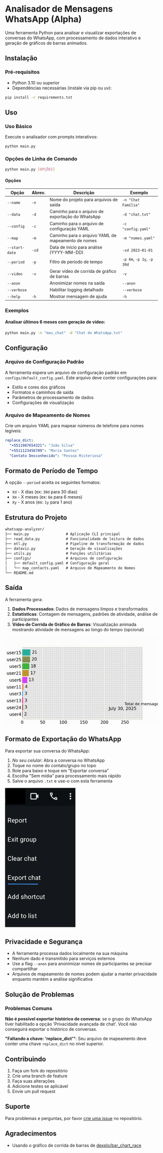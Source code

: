 # Analisador de Mensagens WhatsApp (Alpha)

Uma ferramenta Python para analisar e visualizar exportações de conversas do WhatsApp, com processamento de dados interativo e geração de gráficos de barras animados.

## Instalação

### Pré-requisitos

- Python 3.10 ou superior
- Dependências necessárias (instale via pip ou uv):

```bash
pip install -r requirements.txt
```

## Uso

### Uso Básico

Execute o analisador com prompts interativos:

```bash
python main.py
```

### Opções de Linha de Comando

```bash
python main.py [OPÇÕES]
```

#### Opções

| Opção | Abrev. | Descrição | Exemplo |
|-------|--------|-----------|---------|
| `--name` | `-n` | Nome do projeto para arquivos de saída | `-n "Chat Família"` |
| `--data` | `-d` | Caminho para o arquivo de exportação do WhatsApp | `-d "chat.txt"` |
| `--config` | `-c` | Caminho para o arquivo de configuração YAML | `-c "config.yaml"` |
| `--map` | `-m` | Caminho para o arquivo YAML de mapeamento de nomes | `-m "nomes.yaml"` |
| `--start-date` | `-sd` | Data de início para análise (YYYY-MM-DD) | `-sd 2023-01-01` |
| `--period` | `-p` | Filtro de período de tempo | `-p 6m`, `-p 1y`, `-p 30d` |
| `--video` | `-v` | Gerar vídeo de corrida de gráfico de barras | `-v` |
| `--anon` | | Anonimizar nomes na saída | `--anon` |
| `--verbose` | | Habilitar logging detalhado | `--verbose` |
| `--help` | `-h` | Mostrar mensagem de ajuda | `-h` |

### Exemplos

#### Analisar últimos 6 meses com geração de vídeo:
```bash
python main.py -n "meu_chat" -d "Chat do WhatsApp.txt"
```

## Configuração

### Arquivo de Configuração Padrão

A ferramenta espera um arquivo de configuração padrão em `configs/default_config.yaml`. Este arquivo deve conter configurações para:

- Estilo e cores dos gráficos
- Formatos e caminhos de saída
- Parâmetros de processamento de dados
- Configurações de visualização

### Arquivo de Mapeamento de Nomes

Crie um arquivo YAML para mapear números de telefone para nomes legíveis:

```yaml
replace_dict:
  "+5511987654321": "João Silva"
  "+5511123456789": "Maria Santos"
  "Contato Desconhecido": "Pessoa Misteriosa"
```

## Formato de Período de Tempo

A opção `--period` aceita os seguintes formatos:

- `Xd` - X dias (ex: `30d` para 30 dias)
- `Xm` - X meses (ex: `6m` para 6 meses)
- `Xy` - X anos (ex: `1y` para 1 ano)

## Estrutura do Projeto

```
whatsapp-analyzer/
├── main.py                 # Aplicação CLI principal
├── read_data.py            # Funcionalidade de leitura de dados
├── etl.py                  # Pipeline de transformação de dados
├── dataviz.py              # Geração de visualizações
├── utils.py                # Funções utilitárias
├── configs/                # Arquivos de configuração
│   ├── default_config.yaml # Configuração geral
│   └── map_contacts.yaml   # Arquivo de Mapeamento de Nomes
└── README.md
```

## Saída

A ferramenta gera:

1. **Dados Processados**: Dados de mensagens limpos e transformados
2. **Estatísticas**: Contagem de mensagens, padrões de atividade, análise de participantes
3. **Vídeo de Corrida de Gráfico de Barras**: Visualização animada mostrando atividade de mensagens ao longo do tempo (opcional)

![BCR example](imgs/bcr_example.gif)

## Formato de Exportação do WhatsApp

Para exportar sua conversa do WhatsApp:

1. *No seu celular:* Abra a conversa no WhatsApp
2. Toque no nome do contato/grupo no topo
3. Role para baixo e toque em "Exportar conversa"
4. Escolha "Sem mídia" para processamento mais rápido
5. Salve o arquivo `.txt` e use-o com esta ferramenta

![Exportar conversas](imgs/export_chat.png)

## Privacidade e Segurança

- A ferramenta processa dados localmente na sua máquina
- Nenhum dado é transmitido para serviços externos
- Use a flag `--anon` para anonimizar nomes de participantes se precisar compartilhar
- Arquivos de mapeamento de nomes podem ajudar a manter privacidade enquanto mantém a análise significativa

## Solução de Problemas

### Problemas Comuns

**Não é possível exportar histórico de conversa**: se o grupo do WhatsApp tiver habilitado a opção 'Privacidade avançada de chat'. Você não conseguirá exportar o histórico de conversas.

**"Faltando a chave: 'replace_dict'"**: Seu arquivo de mapeamento deve conter uma chave `replace_dict` no nível superior.

## Contribuindo

1. Faça um fork do repositório
2. Crie uma branch de feature
3. Faça suas alterações
4. Adicione testes se aplicável
5. Envie um pull request

## Suporte

Para problemas e perguntas, por favor [crie uma issue](link-to-issues) no repositório.

## Agradecimentos
- Usando o gráfico de corrida de barras de [dexplo/bar_chart_race](https://github.com/dexplo/bar_chart_race)